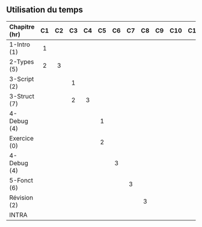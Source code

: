 
## Utilisation du temps
 
| Chapitre (hr)  | C1| C2| C3| C4| C5| C6| C7| C8| C9| C10| C11| C12| C13|temps réel | delta  |
|:---------------|:-:|:-:|:-:|:-:|:-:|:-:|:-:|:-:|:-:|:--:|:--:|:--:|:--:| ------:| ------:|
| 1-Intro (1)    | 1 |   |   |   |   |   |   |   |   |    |    |    |    |   1/1  |        |
| 2-Types (5)    | 2 | 3 |   |   |   |   |   |   |   |    |    |    |    |   5/5  |        |
| 3-Script (2)   |   |   | 1 |   |   |   |   |   |   |    |    |    |    | **1/2**|   -1   |
| 3-Struct (7)   |   |   | 2 | 3 |   |   |   |   |   |    |    |    |    | **5/7**|   -3   |
| 4-Debug (4)    |   |   |   |   | 1 |   |   |   |   |    |    |    |    |   1/1  |        |
| Exercice (0)   |   |   |   |   | 2 |   |   |   |   |    |    |    |    | **2/0**|   -1   |
| 4-Debug (4)    |   |   |   |   |   | 3 |   |   |   |    |    |    |    |   3/3  |        |
| 5-Fonct (6)    |   |   |   |   |   |   | 3 |   |   |    |    |    |    |   3/6  |        |
| Révision (2)   |   |   |   |   |   |   |   | 3 |   |    |    |    |    | **3/2**|   0    |
| INTRA          |   |   |   |   |   |   |   |   |   |    |    |    |    |        |        |

